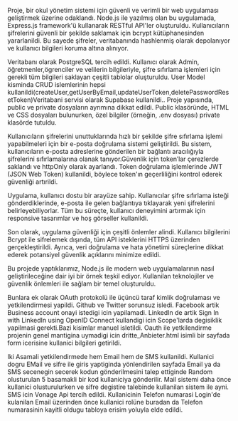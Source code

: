 Proje, bir okul yönetim sistemi için güvenli ve verimli bir web uygulaması geliştirmek üzerine odaklandı. Node.js ile yazılmış olan bu uygulamada, Express.js framework'ü kullanarak RESTful API'ler oluşturuldu. Kullanıcıların şifrelerini güvenli bir şekilde saklamak için bcrypt kütüphanesinden yararlanildi. Bu sayede şifreler, veritabanında hashlenmiş olarak depolanıyor ve kullanıcı bilgileri koruma altına alınıyor.

Veritabanı olarak PostgreSQL tercih edildi. Kullanıcı olarak Admin, öğretmenler,ögrenciler ve velilerin bilgileriyle, şifre sıfırlama işlemleri için gerekli tüm bilgileri saklayan çeşitli tablolar oluşturuldu. User Model kisminda CRUD islemlerinin hepsi kullanildi(createUser,getUserByEmail,updateUserToken,deletePasswordResetToken)Veritabani servisi olarak Supabase kullanildi.. Proje yapısında, public ve private dosyaların ayrımına dikkat edildi. Public klasöründe, HTML ve CSS dosyaları bulunurken, özel bilgiler (örneğin, .env dosyası) private klasörde tutuldu.

Kullanıcıların şifrelerini unuttuklarında hızlı bir şekilde şifre sıfırlama işlemi yapabilmeleri için bir e-posta doğrulama sistemi geliştirildi. Bu sistem, kullanıcıların e-posta adreslerine gönderilen bir bağlantı aracılığıyla şifrelerini sıfırlamalarına olanak tanıyor.Güvenlik için token’lar çerezlerde saklandı ve httpOnly olarak ayarlandı. Token doğrulama işlemlerinde JWT (JSON Web Token) kullanildi, böylece token'ın geçerliliğini kontrol ederek güvenliği artırildi.

Uygulama, kullanıcı dostu bir arayüze sahip. Kullanıcılar şifre sıfırlama isteği gönderdiklerinde, e-posta ile gelen bağlantıya tıklayarak yeni şifrelerini belirleyebiliyorlar. Tüm bu süreçte, kullanıcı deneyimini artırmak için responsive tasarımlar ve hoş görseller kullanildi.

Son olarak, uygulama güvenliği için çeşitli önlemler alindi. Kullanıcı bilgilerini Bcrypt ile sifrelemek dışında, tüm API isteklerini HTTPS üzerinden gerçekleştirildi. Ayrıca, veri doğrulama ve hata yönetimi süreçlerine dikkat ederek potansiyel güvenlik açıklarını minimize edildi.

Bu projede yaptıklarımız, Node.js ile modern web uygulamalarının nasıl geliştirileceğine dair iyi bir örnek teşkil ediyor. Kullanilan teknolojiler ve güvenlik önlemleri ile sağlam bir temel oluşturuldu.

Bunlara ek olarak OAuth protokolü ile üçüncü taraf kimlik doğrulaması ve yetkilendirmesi yapildi. Github ve Twitter sorunsuz isledi. Facebook artik Business account onayi istedigi icin yapilamadi. LinkedIn de artik Sign In with LinkedIn using OpenID Connect kullandigi icin Scope'larda degisiklik yapilmasi gerekti.Bazi kisimlar manuel isletildi. Oauth ile yetkilendirme projenin genel mantigina uymadigi icin dritte_Anbieter.html isimli bir sayfada form icerisine kullanici bilgileri getirildi.

Iki Asamali yetkilendirmede hem Email hem de SMS kullanildi. Kullanici dogru EMail ve sifre ile giris yaptiginda yönlendirilen sayfada Email ya da SMS secenegin secerek kodun gönderilmesini talep ettiginde Random olusturulan 5 basamakli bir kod kullaniciya gönderilir. Mail sistemi daha önce kullanici olusturulurken  ve sifre degistire talebinde kullanilan sistem ile ayni. SMS icin Vonage Api tercih edildi. Kullanicinin Telefon numarasi Login'de kulanilan Email üzerinden önce kullanici rolüne buradan da Telefon numarasinin kayitli oldugu tabloya erisim yoluyla elde edildi.
